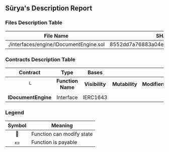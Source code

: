 ## Sūrya's Description Report

### Files Description Table


|  File Name  |  SHA-1 Hash  |
|-------------|--------------|
| ./interfaces/engine/IDocumentEngine.sol | 8552dd7a76883a04e844d80a917ff09d1f977814 |


### Contracts Description Table


|  Contract  |         Type        |       Bases      |                  |                 |
|:----------:|:-------------------:|:----------------:|:----------------:|:---------------:|
|     └      |  **Function Name**  |  **Visibility**  |  **Mutability**  |  **Modifiers**  |
||||||
| **IDocumentEngine** | Interface | IERC1643 |||


### Legend

|  Symbol  |  Meaning  |
|:--------:|-----------|
|    🛑    | Function can modify state |
|    💵    | Function is payable |
